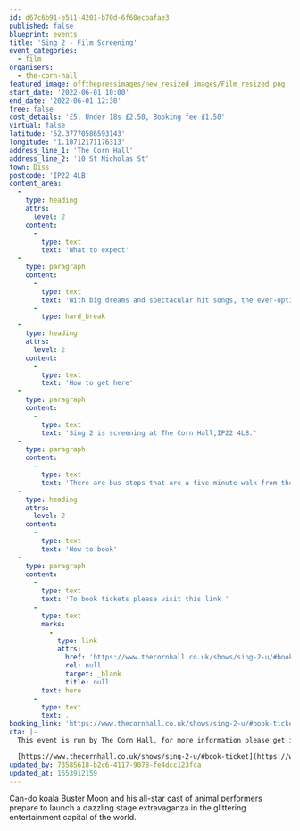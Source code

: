 ```yaml
---
id: d67c6b91-e511-4201-b70d-6f60ecbafae3
published: false
blueprint: events
title: 'Sing 2 - Film Screening'
event_categories:
  - film
organisers:
  - the-corn-hall
featured_image: offthepressimages/new_resized_images/Film_resized.png
start_date: '2022-06-01 10:00'
end_date: '2022-06-01 12:30'
free: false
cost_details: '£5, Under 18s £2.50, Booking fee £1.50'
virtual: false
latitude: '52.37770586593143'
longitude: '1.10712171176313'
address_line_1: 'The Corn Hall'
address_line_2: '10 St Nicholas St'
town: Diss
postcode: 'IP22 4LB'
content_area:
  -
    type: heading
    attrs:
      level: 2
    content:
      -
        type: text
        text: 'What to expect'
  -
    type: paragraph
    content:
      -
        type: text
        text: 'With big dreams and spectacular hit songs, the ever-optimistic koala, Buster Moon, and his all-star cast of performers prepare to launch their most dazzling stage extravaganza yet.... There''s just one hitch: They first have to persuade the world''s most reclusive rock star to join them.'
      -
        type: hard_break
  -
    type: heading
    attrs:
      level: 2
    content:
      -
        type: text
        text: 'How to get here'
  -
    type: paragraph
    content:
      -
        type: text
        text: 'Sing 2 is screening at The Corn Hall,IP22 4LB.'
  -
    type: paragraph
    content:
      -
        type: text
        text: 'There are bus stops that are a five minute walk from the venue.'
  -
    type: heading
    attrs:
      level: 2
    content:
      -
        type: text
        text: 'How to book'
  -
    type: paragraph
    content:
      -
        type: text
        text: 'To book tickets please visit this link '
      -
        type: text
        marks:
          -
            type: link
            attrs:
              href: 'https://www.thecornhall.co.uk/shows/sing-2-u/#book-ticket'
              rel: null
              target: _blank
              title: null
        text: here
      -
        type: text
        text: .
booking_link: 'https://www.thecornhall.co.uk/shows/sing-2-u/#book-ticket'
cta: |-
  This event is run by The Corn Hall, for more information please get in touch via:

  [https://www.thecornhall.co.uk/shows/sing-2-u/#book-ticket](https://www.thecornhall.co.uk/shows/sing-2-u/#book-ticket)
updated_by: 73585618-b2c6-4117-9078-fe4dcc123fca
updated_at: 1653912159
---
```

Can-do koala Buster Moon and his all-star cast of animal performers prepare to launch a dazzling stage extravaganza in the glittering entertainment capital of the world.
